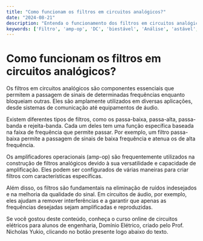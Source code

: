 ```yaml
---
title: "Como funcionam os filtros em circuitos analógicos?"
date: "2024-08-21"
description: "Entenda o funcionamento dos filtros em circuitos analógicos e sua importância na engenharia elétrica."
keywords: ['Filtro', 'amp-op', 'DC', 'biestável', 'Análise', 'astável', 'Detalhe']
---
```


# Como funcionam os filtros em circuitos analógicos?

Os filtros em circuitos analógicos são componentes essenciais que permitem a passagem de sinais de determinadas frequências enquanto bloqueiam outras. Eles são amplamente utilizados em diversas aplicações, desde sistemas de comunicação até equipamentos de áudio.

Existem diferentes tipos de filtros, como os passa-baixa, passa-alta, passa-banda e rejeita-banda. Cada um deles tem uma função específica baseada na faixa de frequência que permite passar. Por exemplo, um filtro passa-baixa permite a passagem de sinais de baixa frequência e atenua os de alta frequência.

Os amplificadores operacionais (amp-op) são frequentemente utilizados na construção de filtros analógicos devido à sua versatilidade e capacidade de amplificação. Eles podem ser configurados de várias maneiras para criar filtros com características específicas.

Além disso, os filtros são fundamentais na eliminação de ruídos indesejados e na melhoria da qualidade do sinal. Em circuitos de áudio, por exemplo, eles ajudam a remover interferências e a garantir que apenas as frequências desejadas sejam amplificadas e reproduzidas.

Se você gostou deste conteúdo, conheça o curso online de circuitos elétricos para alunos de engenharia, Domínio Elétrico, criado pelo Prof. Nicholas Yukio, clicando no botão presente logo abaixo do texto.